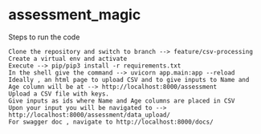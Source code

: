 # assessment_magic
Steps to run the code

    Clone the repository and switch to branch --> feature/csv-processing
    Create a virtual env and activate
    Execute --> pip/pip3 install -r requirements.txt
    In the shell give the command --> uvicorn app.main:app --reload
    Ideally , an html page to upload CSV and to give inputs to Name and Age column will be at --> http://localhost:8000/assessment
    Upload a CSV file with keys.
    Give inputs as ids where Name and Age columns are placed in CSV
    Upon your input you will be navigated to --> http://localhost:8000/assessment/data_upload/
    For swagger doc , navigate to http://localhost:8000/docs/
